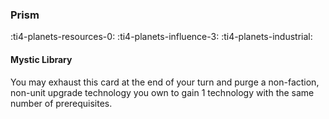 ### Prism

:ti4-planets-resources-0: :ti4-planets-influence-3: :ti4-planets-industrial:

#### Mystic Library

You may exhaust this card at the end of your turn and purge a non-faction, non-unit upgrade technology you own to gain 1 technology with the same number of prerequisites.